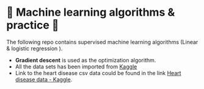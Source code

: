# :robot: Machine learning algorithms & practice :robot:

The following repo contains supervised machine learning algorithms (Linear & logistic regression ).
- **Gradient descent** is used as the optimization algorithm.
- All the data sets has been imported from [Kaggle](https://www.kaggle.com/)
- Link to the heart disease csv data could be found in the link [Heart disease data - Kaggle](https://www.kaggle.com/code/neisha/heart-disease-prediction-using-logistic-regression/data).
